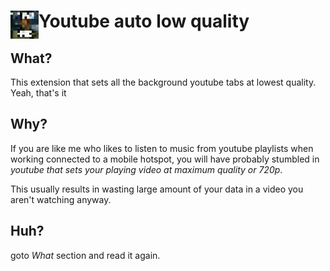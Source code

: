 # <img src="public/icons/icon_48.png" width="45" align="left"> Youtube auto low quality
## What?

This extension that sets all the background youtube tabs at lowest quality. Yeah, that's it

## Why?

If you are like me who likes to listen to music from youtube playlists when working connected to a mobile hotspot, you will have probably stumbled in *youtube that sets your playing video at maximum quality or 720p*.

This usually results in wasting large amount of your data in a video you aren't watching anyway.

## Huh?

goto *What* section and read it again.


